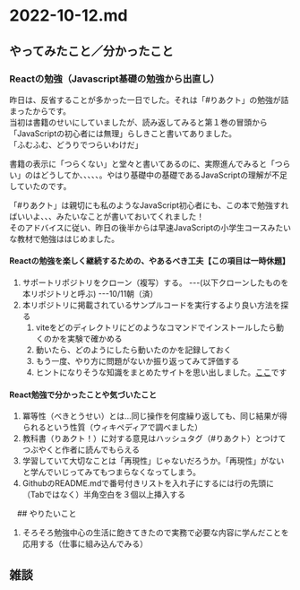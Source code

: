 # 2022-10-12.md

## やってみたこと／分かったこと

### Reactの勉強（Javascript基礎の勉強から出直し）

昨日は、反省することが多かった一日でした。それは「#りあクト」の勉強が詰まったからです。<br>
当初は書籍のせいにしていましたが、読み返してみると第１巻の冒頭から「JavaScriptの初心者には無理」らしきこと書いてありました。  
「ふむふむ、どうりでつらいわけだ」  

書籍の表示に「つらくない」と堂々と書いてあるのに、実際進んでみると「つらい」のはどうしてか、、、、、。やはり基礎中の基礎であるJavaScriptの理解が不足していたのです。  

「#りあクト」は親切にも私のようなJavaScript初心者にも、この本で勉強すればいいよ、、、みたいなことが書いておいてくれました！  
そのアドバイスに従い、昨日の後半からは早速JavaScriptの小学生コースみたいな教材で勉強ははじめました。  

#### Reactの勉強を楽しく継続するための、やあるべき工夫【この項目は一時休題】

1. サポートリポジトリをクローン（複写）する。 ---(以下クローンしたものを本リポジトリと呼ぶ) ---10/11朝（済）
1. 本リポジトリに掲載されているサンプルコードを実行するより良い方法を探る
   1. viteをどのディレクトリにどのようなコマンドでインストールしたら動くのかを実験で確かめる
   1. 動いたら、どのようにしたら動いたのかを記録しておく
   1. もう一度、やり方に問題がないか振り返ってみて評価する
   2. ヒントになりそうな知識をまとめたサイトを思い出しました。[ここ](https://ics.media/entry/210708/#contents-anchor-basic)です


#### React勉強で分かったことや気づいたこと

1. 冪等性（べきとうせい）とは...同じ操作を何度繰り返しても、同じ結果が得られるという性質（ウィキペディアで調べました）
2. 教科書（りあクト！）に対する意見はハッシュタグ（#りあクト）とつけてつぶやくと作者に読んでもらえる
3. 学習していて大切なことは「再現性」じゃないだろうか。「再現性」がないと学んでいじってみてもつまらなくなってしまう。
4. GithubのREADME.mdで番号付きリストを入れ子にするには行の先頭に（Tabではなく）半角空白を３個以上挿入する


　## やりたいこと
 
 1. そろそろ勉強中心の生活に飽きてきたので実務で必要な内容に学んだことを応用する（仕事に組み込んでみる）
 

## 雑談


